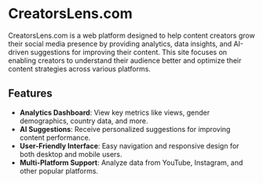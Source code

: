 # CreatorsLens.com

CreatorsLens.com is a web platform designed to help content creators grow their social media presence by providing analytics, data insights, and AI-driven suggestions for improving their content. This site focuses on enabling creators to understand their audience better and optimize their content strategies across various platforms.

## Features

- **Analytics Dashboard**: View key metrics like views, gender demographics, country data, and more.
- **AI Suggestions**: Receive personalized suggestions for improving content performance.
- **User-Friendly Interface**: Easy navigation and responsive design for both desktop and mobile users.
- **Multi-Platform Support**: Analyze data from YouTube, Instagram, and other popular platforms.